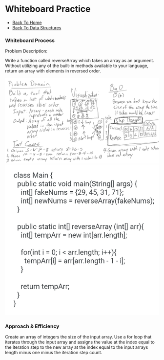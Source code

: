 # Whiteboard Practice

- [Back To Home](../../../../../../../../README.md)
- [Back To Data Structures](../../../../../../README.md)

### Whiteboard Process
Problem Description:

Write a function called reverseArray which takes an array as an argument. Without utilizing any of the built-in methods available to your language, return an array with elements in reversed order.

![array-reverse01](./array-reverse01.png)
![array-reverse02](./array-reverse02.png)

### Approach & Efficiency

Create an array of integers the size of the input array. Use a for loop that iterates through the input array and assigns the value at the index equal to the iteration step to the new array at the index equal to the input arrays length minus one minus the iteration step count.

